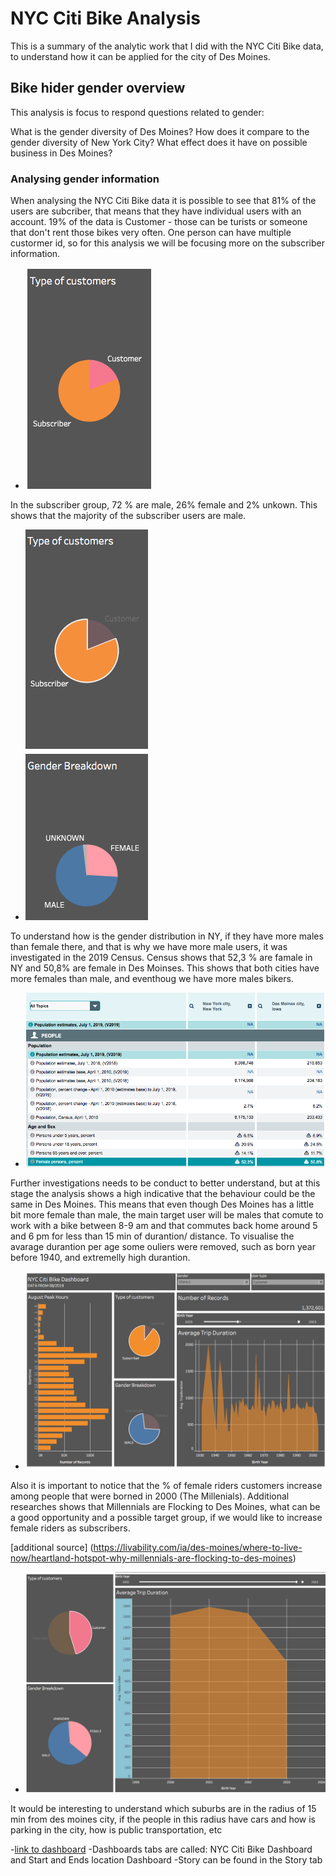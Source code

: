 # NYC Citi Bike Analysis

This is a summary of the analytic work that I did with the NYC Citi Bike data, to understand how it can be applied for the city of Des Moines.

## Bike hider gender overview  
This analysis is focus to respond questions related to gender: 

What is the gender diversity of Des Moines? How does it compare to the gender diversity of New York City? What effect does it have on possible business in Des Moines?

### Analysing gender information
When analysing the NYC Citi Bike data it is possible to see that 81% of the users are subcriber, that means that they have individual users with an account.
19% of the data is Customer - those can be turists or someone that don't rent those bikes very often. One person can have multiple custormer id, so for this analysis we will be focusing more on the subscriber information.

- ![alt text](https://github.com/DaniGio/Bikesharing2/blob/master/Pic/Type%20of%20customer.png)

In the subscriber group, 72 % are male, 26% female and 2% unkown. This shows that the majority of the subscriber users are male.

- ![alt text](https://github.com/DaniGio/Bikesharing2/blob/master/Pic/Type%20and%20Gender.png)

To understand how is the gender distribution in NY, if they have more males than female there, and that is why we have more male users, it was investigated in the 2019 Census. Census shows that 52,3 % are famale in NY and 50,8% are female in Des Moinses. This shows that both cities have more females than male, and eventhoug we have more males bikers. 

- ![alt text](https://github.com/DaniGio/Bikesharing2/blob/master/Pic/Census.png)

Further investigations needs to be conduct to better understand, but at this stage the analysis shows a high indicative that the behaviour could be the same in Des Moines. 
This means that even though Des Moines has a little bit more female than male, the main target user will be males that comute to work with a bike between 8-9 am and that commutes back home around 5 and 6 pm for less than 15 min of durantion/ distance. 
To visualise the avarage durantion per age some ouliers were removed, such as born year before 1940, and extremelly high durantion.

- ![alt text](https://github.com/DaniGio/Bikesharing2/blob/master/Pic/Dashboard.png)

Also it is important to notice that the % of female riders customers increase among people that were borned in 2000 (The Millenials). Additional researches shows that Millennials are Flocking to Des Moines, what can be a good opportunity and a possible target group, if we would like to increase female riders as subscribers.

[additional source] (https://livability.com/ia/des-moines/where-to-live-now/heartland-hotspot-why-millennials-are-flocking-to-des-moines)

- ![alt text](https://github.com/DaniGio/Bikesharing2/blob/master/Pic/Milleniums%20numbers.png)

It would be interesting to understand which suburbs are in the radius of 15 min from des moines city, if the people in this radius have cars and how is parking in the city, how is public transportation, etc

-[link to dashboard](https://public.tableau.com/profile/danigio#!/vizhome/Module14_black/Story?publish=yes)
-Dashboards tabs are called: NYC Citi Bike Dashboard and Start and Ends location Dashboard
-Story can be found in the Story tab